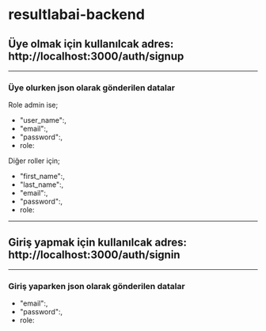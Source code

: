 # resultlabai-backend

## Üye olmak için kullanılcak adres: http://localhost:3000/auth/signup

---
### Üye olurken json olarak gönderilen datalar
Role admin ise;
- "user_name":,
- "email":,
- "password":,
-   role:

Diğer roller için;
- "first_name":,
- "last_name":,
- "email":,
- "password":,
-   role:
---
## Giriş yapmak için kullanılcak adres: http://localhost:3000/auth/signin

---
### Giriş yaparken json olarak gönderilen datalar

- "email":,
- "password":,
-   role:
